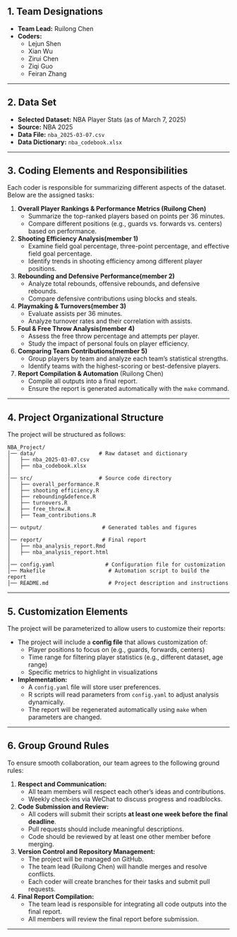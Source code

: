 ## **1. Team Designations**

- **Team Lead:** Ruilong Chen
- **Coders:**
    - Lejun Shen
    - Xian Wu
    - Zirui Chen
    - Ziqi Guo
    - Feiran Zhang

---

## **2. Data Set**

- **Selected Dataset:** NBA Player Stats (as of March 7, 2025)
- **Source:** NBA 2025
- **Data File:** `nba_2025-03-07.csv`
- **Data Dictionary:** `nba_codebook.xlsx`

---

## **3. Coding Elements and Responsibilities**

Each coder is responsible for summarizing different aspects of the dataset. Below are the assigned tasks:

1. **Overall Player Rankings & Performance Metrics (Ruilong Chen)**
    - Summarize the top-ranked players based on points per 36 minutes.
    - Compare different positions (e.g., guards vs. forwards vs. centers) based on performance.
2. **Shooting Efficiency Analysis(member 1)**
    - Examine field goal percentage, three-point percentage, and effective field goal percentage.
    - Identify trends in shooting efficiency among different player positions.
3. **Rebounding and Defensive Performance(member 2)**
    - Analyze total rebounds, offensive rebounds, and defensive rebounds.
    - Compare defensive contributions using blocks and steals.
4. **Playmaking & Turnovers(member 3)**
    - Evaluate assists per 36 minutes.
    - Analyze turnover rates and their correlation with assists.
5. **Foul & Free Throw Analysis(member 4)**
    - Assess the free throw percentage and attempts per player.
    - Study the impact of personal fouls on player efficiency.
6. **Comparing Team Contributions(member 5)**
    - Group players by team and analyze each team’s statistical strengths.
    - Identify teams with the highest-scoring or best-defensive players.
7. **Report Compilation & Automation** (Ruilong Chen)
    - Compile all outputs into a final report.
    - Ensure the report is generated automatically with the `make` command.

---

## **4. Project Organizational Structure**

The project will be structured as follows:

```
NBA_Project/
│── data/                    # Raw dataset and dictionary
│   ├── nba_2025-03-07.csv
│   ├── nba_codebook.xlsx
│
│── src/                     # Source code directory
│   ├── overall_performance.R  
│   ├── shooting efficiency.R      
│   ├── rebounding&defence.R    
│   ├── turnovers.R     
│   ├── free_throw.R   
│   ├── Team_contributions.R  
│
│── output/                   # Generated tables and figures
│
│── report/                   # Final report
│   ├── nba_analysis_report.Rmd
│   ├── nba_analysis_report.html
│
│── config.yaml                # Configuration file for customization
│── Makefile                    # Automation script to build the report
│── README.md                   # Project description and instructions

```

---

## **5. Customization Elements**

The project will be parameterized to allow users to customize their reports:

- The project will include a **config file** that allows customization of:
    - Player positions to focus on (e.g., guards, forwards, centers)
    - Time range for filtering player statistics (e.g., different dataset, age range)
    - Specific metrics to highlight in visualizations
- **Implementation:**
    - A `config.yaml` file will store user preferences.
    - R scripts will read parameters from `config.yaml` to adjust analysis dynamically.
    - The report will be regenerated automatically using `make` when parameters are changed.

---

## **6. Group Ground Rules**

To ensure smooth collaboration, our team agrees to the following ground rules:

1. **Respect and Communication:**
    - All team members will respect each other’s ideas and contributions.
    - Weekly check-ins via WeChat to discuss progress and roadblocks.
2. **Code Submission and Review:**
    - All coders will submit their scripts **at least one week before the final deadline**.
    - Pull requests should include meaningful descriptions.
    - Code should be reviewed by at least one other member before merging.
3. **Version Control and Repository Management:**
    - The project will be managed on GitHub.
    - The team lead (Ruilong Chen) will handle merges and resolve conflicts.
    - Each coder will create branches for their tasks and submit pull requests.
4. **Final Report Compilation:**
    - The team lead is responsible for integrating all code outputs into the final report.
    - All members will review the final report before submission.

---
